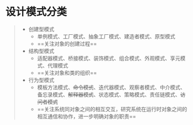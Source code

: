 



# 设计模式分类

> - 创建型模式
>   - 单例模式、工厂模式、抽象工厂模式、建造者模式、原型模式
>   - ==关注对象的创建过程==
> - 结构型模式
>   - 适配器模式、桥接模式、装饰模式、组合模式、外观模式、享元模式、代理模式
>   - ==关注对象和类的组织==
> - 行为型模式
>   - 模板方法模式、~~命令模式~~、迭代器模式、观察者模式、中介模式、备忘录模式、~~解释器模式~~、状态模式、策略模式、责任链模式、~~访问者模式~~
>   - ==关注系统同对象之间的相互交互，研究系统在运行时对象之间的相互通信和协作，进一步明确对象的职责==